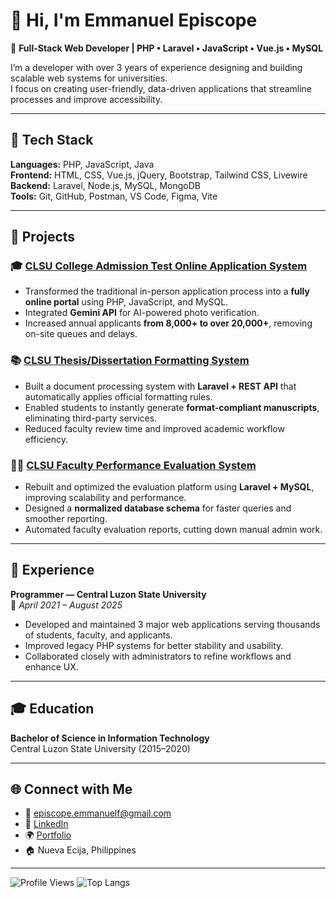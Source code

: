 # 👋 Hi, I'm Emmanuel Episcope

🎯 **Full-Stack Web Developer | PHP • Laravel • JavaScript • Vue.js • MySQL**

I’m a developer with over 3 years of experience designing and building scalable web systems for universities.  
I focus on creating user-friendly, data-driven applications that streamline processes and improve accessibility.

---

## 🧠 Tech Stack

**Languages:** PHP, JavaScript, Java  
**Frontend:** HTML, CSS, Vue.js, jQuery, Bootstrap, Tailwind CSS, Livewire  
**Backend:** Laravel, Node.js, MySQL, MongoDB  
**Tools:** Git, GitHub, Postman, VS Code, Figma, Vite  

---

## 🚀 Projects

### 🎓 [CLSU College Admission Test Online Application System](#)
- Transformed the traditional in-person application process into a **fully online portal** using PHP, JavaScript, and MySQL.  
- Integrated **Gemini API** for AI-powered photo verification.  
- Increased annual applicants **from 8,000+ to over 20,000+**, removing on-site queues and delays.

### 📚 [CLSU Thesis/Dissertation Formatting System](#)
- Built a document processing system with **Laravel + REST API** that automatically applies official formatting rules.  
- Enabled students to instantly generate **format-compliant manuscripts**, eliminating third-party services.  
- Reduced faculty review time and improved academic workflow efficiency.

### 🧑‍🏫 [CLSU Faculty Performance Evaluation System](#)
- Rebuilt and optimized the evaluation platform using **Laravel + MySQL**, improving scalability and performance.  
- Designed a **normalized database schema** for faster queries and smoother reporting.  
- Automated faculty evaluation reports, cutting down manual admin work.

---

## 🏫 Experience

**Programmer — Central Luzon State University**  
📆 *April 2021 – August 2025*  
- Developed and maintained 3 major web applications serving thousands of students, faculty, and applicants.  
- Improved legacy PHP systems for better stability and usability.  
- Collaborated closely with administrators to refine workflows and enhance UX.

---

## 🎓 Education

**Bachelor of Science in Information Technology**  
Central Luzon State University (2015–2020)

---

## 🌐 Connect with Me

- 📧 [episcope.emmanuelf@gmail.com](mailto:episcope.emmanuelf@gmail.com)  
- 💼 [LinkedIn](https://www.linkedin.com/in/emmanuel-episcope/)  
- 🌍 [Portfolio](https://emmanuelepiscope.vercel.app/)  
- 🏠 Nueva Ecija, Philippines  

---

![Profile Views](https://komarev.com/ghpvc/?username=emmanuelepiscope&color=blue)
![Top Langs](https://github-readme-stats.vercel.app/api/top-langs/?username=emmanuelepiscope&layout=compact)
